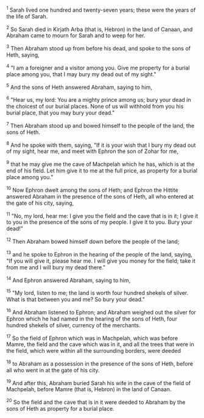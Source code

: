 <sup>1</sup> 
Sarah lived one hundred and twenty-seven years; these were the years of the life of Sarah. 

<sup>2</sup> 
So Sarah died in Kirjath Arba (that is, Hebron) in the land of Canaan, and Abraham came to mourn for Sarah and to weep for her. 

<sup>3</sup> 
Then Abraham stood up from before his dead, and spoke to the sons of Heth, saying, 

<sup>4</sup> 
"I am a foreigner and a visitor among you. Give me property for a burial place among you, that I may bury my dead out of my sight." 

<sup>5</sup> 
And the sons of Heth answered Abraham, saying to him, 

<sup>6</sup> 
"Hear us, my lord: You are a mighty prince among us; bury your dead in the choicest of our burial places. None of us will withhold from you his burial place, that you may bury your dead." 

<sup>7</sup> 
Then Abraham stood up and bowed himself to the people of the land, the sons of Heth. 

<sup>8</sup> 
And he spoke with them, saying, "If it is your wish that I bury my dead out of my sight, hear me, and meet with Ephron the son of Zohar for me, 

<sup>9</sup> 
that he may give me the cave of Machpelah which he has, which is at the end of his field. Let him give it to me at the full price, as property for a burial place among you." 

<sup>10</sup> 
Now Ephron dwelt among the sons of Heth; and Ephron the Hittite answered Abraham in the presence of the sons of Heth, all who entered at the gate of his city, saying, 

<sup>11</sup> 
"No, my lord, hear me: I give you the field and the cave that is in it; I give it to you in the presence of the sons of my people. I give it to you. Bury your dead!" 

<sup>12</sup> 
Then Abraham bowed himself down before the people of the land; 

<sup>13</sup> 
and he spoke to Ephron in the hearing of the people of the land, saying, "If you will give it, please hear me. I will give you money for the field; take it from me and I will bury my dead there." 

<sup>14</sup> 
And Ephron answered Abraham, saying to him, 

<sup>15</sup> 
"My lord, listen to me; the land is worth four hundred shekels of silver. What is that between you and me? So bury your dead." 

<sup>16</sup> 
And Abraham listened to Ephron; and Abraham weighed out the silver for Ephron which he had named in the hearing of the sons of Heth, four hundred shekels of silver, currency of the merchants. 

<sup>17</sup> 
So the field of Ephron which was in Machpelah, which was before Mamre, the field and the cave which was in it, and all the trees that were in the field, which were within all the surrounding borders, were deeded 

<sup>18</sup> 
to Abraham as a possession in the presence of the sons of Heth, before all who went in at the gate of his city. 

<sup>19</sup> 
And after this, Abraham buried Sarah his wife in the cave of the field of Machpelah, before Mamre (that is, Hebron) in the land of Canaan. 

<sup>20</sup> 
So the field and the cave that is in it were deeded to Abraham by the sons of Heth as property for a burial place.